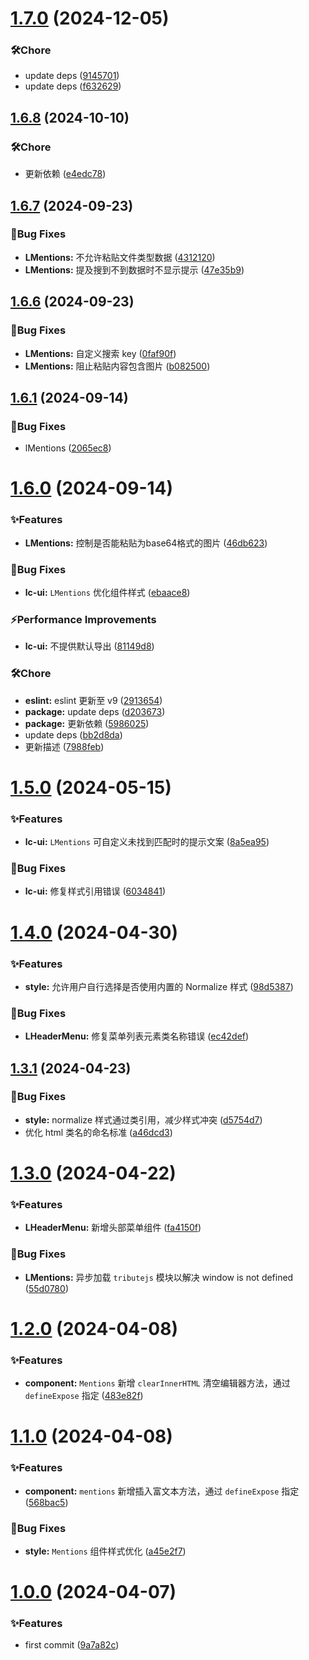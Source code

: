 # [1.7.0](https://github.com/Noah-Ywh/lc-library/compare/v1.6.11...v1.7.0) (2024-12-05)

### 🛠️Chore

* update deps ([9145701](https://github.com/Noah-Ywh/lc-library/commit/9145701b02501b33313e4dd9f88da203212dbd5c))
* update deps ([f632629](https://github.com/Noah-Ywh/lc-library/commit/f632629f212b245a2f0107c2344b7cf85018b551))

## [1.6.8](https://github.com/Noah-Ywh/lc-library/compare/v1.6.7...v1.6.8) (2024-10-10)

### 🛠️Chore

* 更新依赖 ([e4edc78](https://github.com/Noah-Ywh/lc-library/commit/e4edc78efadc3e85092822f618a3198961990288))

## [1.6.7](https://github.com/Noah-Ywh/lc-library/compare/v1.6.6...v1.6.7) (2024-09-23)

### 🐛Bug Fixes

* **LMentions:** 不允许粘贴文件类型数据 ([4312120](https://github.com/Noah-Ywh/lc-library/commit/4312120e62c1620784b02c2457318fe18bd8b974))
* **LMentions:** 提及搜到不到数据时不显示提示 ([47e35b9](https://github.com/Noah-Ywh/lc-library/commit/47e35b93a2d100824d12ba048c447d4779338374))

## [1.6.6](https://github.com/Noah-Ywh/lc-library/compare/v1.6.5...v1.6.6) (2024-09-23)

### 🐛Bug Fixes

* **LMentions:** 自定义搜索 key ([0faf90f](https://github.com/Noah-Ywh/lc-library/commit/0faf90f434a590611880859b8e4c6e2bd27a7adf))
* **LMentions:** 阻止粘贴内容包含图片 ([b082500](https://github.com/Noah-Ywh/lc-library/commit/b082500b7ffab8b4d0aace22937fd080778a65e1))

## [1.6.1](https://github.com/Noah-Ywh/lc-library/compare/v1.6.0...v1.6.1) (2024-09-14)

### 🐛Bug Fixes

* lMentions ([2065ec8](https://github.com/Noah-Ywh/lc-library/commit/2065ec883559a23bc11c5c1716c992733a209c83))

# [1.6.0](https://github.com/Noah-Ywh/lc-library/compare/v1.5.0...v1.6.0) (2024-09-14)

### ✨Features

* **LMentions:** 控制是否能粘贴为base64格式的图片 ([46db623](https://github.com/Noah-Ywh/lc-library/commit/46db623e19f1f58e6c0c766042ce79a80f18fbc2))

### 🐛Bug Fixes

* **lc-ui:** `LMentions` 优化组件样式 ([ebaace8](https://github.com/Noah-Ywh/lc-library/commit/ebaace8daed346e258bd78020458c668e191e507))

### ⚡Performance Improvements

* **lc-ui:** 不提供默认导出 ([81149d8](https://github.com/Noah-Ywh/lc-library/commit/81149d82176ea939dccf3d5e7861090d230f5473))

### 🛠️Chore

* **eslint:** eslint 更新至 v9 ([2913654](https://github.com/Noah-Ywh/lc-library/commit/2913654ccc6923f24e3b2056c03eaec1e97317e2))
* **package:** update deps ([d203673](https://github.com/Noah-Ywh/lc-library/commit/d20367378a8231e4576f9004644107faf48ed954))
* **package:** 更新依赖 ([5986025](https://github.com/Noah-Ywh/lc-library/commit/598602578bf901c0d4332f55f148131862f48cb7))
* update deps ([bb2d8da](https://github.com/Noah-Ywh/lc-library/commit/bb2d8dabfa8f99fa79c578bff339bc7c508ff907))
* 更新描述 ([7988feb](https://github.com/Noah-Ywh/lc-library/commit/7988feb10e3b06d7689a150458587e156ab5f4b8))

# [1.5.0](https://github.com/Noah-Ywh/lc-library/compare/v1.4.0...v1.5.0) (2024-05-15)

### ✨Features

* **lc-ui:** `LMentions` 可自定义未找到匹配时的提示文案 ([8a5ea95](https://github.com/Noah-Ywh/lc-library/commit/8a5ea95ef3b07060435606e5703b932687692914))

### 🐛Bug Fixes

* **lc-ui:** 修复样式引用错误 ([6034841](https://github.com/Noah-Ywh/lc-library/commit/6034841c793c28bd5c60a304c32191dcf38f6f9b))

# [1.4.0](https://github.com/Noah-Ywh/lc-library/compare/v1.3.1...v1.4.0) (2024-04-30)

### ✨Features

* **style:** 允许用户自行选择是否使用内置的 Normalize 样式 ([98d5387](https://github.com/Noah-Ywh/lc-library/commit/98d5387e63a22871273ee5238264ae872fbcf94b))

### 🐛Bug Fixes

* **LHeaderMenu:** 修复菜单列表元素类名称错误 ([ec42def](https://github.com/Noah-Ywh/lc-library/commit/ec42deff78992f65a70411c5c44dfc3d99312e8a))

## [1.3.1](https://github.com/Noah-Ywh/lc-library/compare/v1.3.0...v1.3.1) (2024-04-23)

### 🐛Bug Fixes

* **style:** normalize 样式通过类引用，减少样式冲突 ([d5754d7](https://github.com/Noah-Ywh/lc-library/commit/d5754d7d0445478f9fa8c74c40c1d93a8044d18f))
* 优化 html 类名的命名标准 ([a46dcd3](https://github.com/Noah-Ywh/lc-library/commit/a46dcd3f49a4e379da51cf1bb589d0cd3005434b))

# [1.3.0](https://github.com/Noah-Ywh/lc-library/compare/v1.2.0...v1.3.0) (2024-04-22)

### ✨Features

* **LHeaderMenu:** 新增头部菜单组件 ([fa4150f](https://github.com/Noah-Ywh/lc-library/commit/fa4150f6809ea480fcab84e6544e58de93a7c2d3))

### 🐛Bug Fixes

* **LMentions:** 异步加载 `tributejs` 模块以解决 window is not defined ([55d0780](https://github.com/Noah-Ywh/lc-library/commit/55d0780737eb0f53b9d63405f8f131a60d311d89))

# [1.2.0](https://github.com/Noah-Ywh/lc-library/compare/v1.1.0...v1.2.0) (2024-04-08)

### ✨Features

* **component:** `Mentions` 新增 `clearInnerHTML` 清空编辑器方法，通过 `defineExpose` 指定 ([483e82f](https://github.com/Noah-Ywh/lc-library/commit/483e82fa38156f88677b9a17def120483adfa753))

# [1.1.0](https://github.com/Noah-Ywh/lc-library/compare/v1.0.0...v1.1.0) (2024-04-08)

### ✨Features

* **component:** `mentions` 新增插入富文本方法，通过 `defineExpose` 指定 ([568bac5](https://github.com/Noah-Ywh/lc-library/commit/568bac5ae5e45410809e893feaba634ae1b65d01))

### 🐛Bug Fixes

* **style:** `Mentions` 组件样式优化 ([a45e2f7](https://github.com/Noah-Ywh/lc-library/commit/a45e2f7b46df5ce43853a967871512fc216d9cea))

# [1.0.0](https://github.com/Noah-Ywh/lc-library/compare/9a7a82cbf946e9a1d2a0382dd09f78a4f239a321...v1.0.0) (2024-04-07)

### ✨Features

* first commit ([9a7a82c](https://github.com/Noah-Ywh/lc-library/commit/9a7a82cbf946e9a1d2a0382dd09f78a4f239a321))


